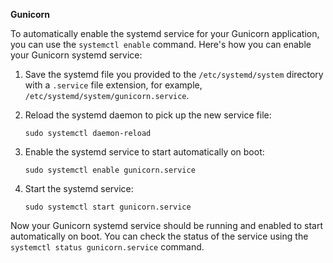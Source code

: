 **Gunicorn**

To automatically enable the systemd service for your Gunicorn application, you can use the `systemctl enable` command. Here's how you can enable your Gunicorn systemd service:

1. Save the systemd file you provided to the `/etc/systemd/system` directory with a `.service` file extension, for example, `/etc/systemd/system/gunicorn.service`.

2. Reload the systemd daemon to pick up the new service file:

   ```
   sudo systemctl daemon-reload
   ```

3. Enable the systemd service to start automatically on boot:

   ```
   sudo systemctl enable gunicorn.service
   ```

4. Start the systemd service:

   ```
   sudo systemctl start gunicorn.service
   ```

Now your Gunicorn systemd service should be running and enabled to start automatically on boot. You can check the status of the service using the `systemctl status gunicorn.service` command.
